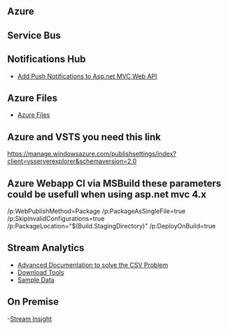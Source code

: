 Azure
-----------------------------------------

Service Bus
--


Notifications Hub
--
- [Add Push Notifications to Asp.net MVC Web API](https://azure.microsoft.com/en-us/documentation/articles/notification-hubs-aspnet-backend-windows-dotnet-notify-users/)

Azure Files
--
- [Azure Files](https://www.petri.com/configure-a-file-share-using-azure-files)

Azure and VSTS you need this link
--
https://manage.windowsazure.com/publishsettings/index?client=vsserverexplorer&schemaversion=2.0

Azure Webapp CI via MSBuild these parameters could be usefull when using asp.net mvc 4.x 
--
/p:WebPublishMethod=Package /p:PackageAsSingleFile=true /p:SkipInvalidConfigurations=true /p:PackageLocation="$(Build.StagingDirectory)" /p:DeployOnBuild=true


Stream Analytics
---

- [Advanced Documentation to solve the CSV Problem](https://opbuildstorageprod.blob.core.windows.net/output-pdf-files/en-us/Azure.azure-documents/live/stream-analytics.pdf)
- [Download Tools](https://www.microsoft.com/en-us/download/details.aspx?id=54630)
- [Sample Data](https://github.com/Azure/azure-stream-analytics/tree/master/Sample%20Data)

On Premise 
---
-[Stream Insight](https://msdn.microsoft.com/en-us/library/ee362541(v=sql.111).aspx)